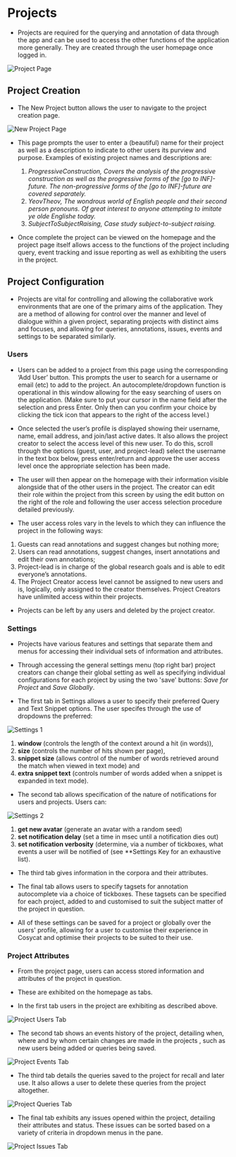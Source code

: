 # **Projects**

* Projects are required for the querying and annotation of data through the app and can be used to access the other functions of the application more generally. They are created through the user homepage once logged in.

![Project Page](https://github.com/WillStanding/cosycat-wiki/blob/a7d020ebb2b8e9b15cbf2c83efd8dc72b0d63885/Project%20page.png?raw=true "Project Page 1")

 ## **Project Creation**

* The New Project button allows the user to navigate to the project creation page.

![New Project Page](https://github.com/WillStanding/cosycat-wiki/blob/a7d020ebb2b8e9b15cbf2c83efd8dc72b0d63885/New%20Project%20Page.png?raw=true "Project Page 2")

* This page prompts the user to enter a (beautiful) name for their project as well as a description to indicate to other users its purview and purpose. Examples of existing project names and descriptions are:
  1. *ProgressiveConstruction, Covers the analysis of the progressive construction as well as the progressive forms of the [go to INF]-    future. The non-progressive forms of the [go to INF]-future are covered separately.*
  2. *YeovTheov, The wondrous world of English people and their second person pronouns. Of great interest to anyone attempting to imitate ye olde Englishe today.*
  3. *SubjectToSubjectRaising, Case study subject-to-subject raising.*
  
 * Once complete the project can be viewed on the homepage and the project page itself allows access to the functions of the project including query, event tracking and issue reporting as well as exhibiting the users in the project.
  
  ## **Project Configuration**
  
  * Projects are vital for controlling and allowing the collaborative work environments that are one of the primary aims of the application. They are a method of allowing for control over the manner and level of dialogue within a given project, separating projects with distinct aims and focuses, and allowing for queries, annotations, issues, events and settings to be separated similarly. 

  ### **Users**
  
  *	Users can be added to a project from this page using the corresponding ‘Add User’ button. This prompts the user to search for a username or email (etc) to add to the project. An autocomplete/dropdown function is operational in this window allowing for the easy searching of users on the application. (Make sure to put your cursor in the name field after the selection and press Enter. Only then can you confirm your choice by clicking the tick icon that appears to the right of the access level.)
  
  *	Once selected the user’s profile is displayed showing their username, name, email address, and join/last active dates. It also allows the project creator to select the access level of this new user. To do this, scroll through the options (guest, user, and project-lead) select the username in the text box below, press enter/return and approve the user access level once the appropriate selection has been made.
  
  * The user will then appear on the homepage with their information visible alongside that of the other users in the project. The creator can edit their role within the project from this screen by using the edit button on the right of the role and following the user access selection procedure detailed previously.
  
  * The user access roles vary in the levels to which they can influence the project in the following ways: 
  1. Guests can read annotations and suggest changes but nothing more; 
  2. Users can read annotations, suggest changes, insert annotations and edit their own annotations; 
  3. Project-lead is in charge of the global research goals and is able to edit everyone’s annotations. 
  4. The Project Creator access level cannot be assigned to new users and is, logically, only assigned to the creator themselves. Project Creators have unlimited access within their projects.
  
  *	Projects can be left by any users and deleted by the project creator.
  
  ### **Settings**
    
  * Projects have various features and settings that separate them and menus for accessing their individual sets of information and attributes. 
  
  * Through accessing the general settings menu (top right bar) project creators can change their global setting as well as specifying individual configurations for each project by using the two 'save' buttons: *Save for Project* and *Save Globally*.
  
  * The first tab in Settings allows a user to specify their preferred Query and Text Snippet options. The user specifes through the use of dropdowns the preferred:
  
  ![Settings 1](https://github.com/WillStanding/cosycat-wiki/blob/a7d020ebb2b8e9b15cbf2c83efd8dc72b0d63885/Settings%20Tab%201.png?raw=true "Settings 1")
  
  1. **window** (controls the length of the context around a hit (in words)), 
  2. **size** (controls the number of hits shown per page), 
  3. **snippet size** (allows control of the number of words retrieved around the match when viewed in text mode) and 
  4. **extra snippet text** (controls number of words added when a snippet is expanded in text mode). 
  
  * The second tab allows specification of the nature of notifications for users and projects. Users can:
  
  ![Settings 2](https://github.com/WillStanding/cosycat-wiki/blob/a7d020ebb2b8e9b15cbf2c83efd8dc72b0d63885/Settings%20Tab%201.png?raw=true "Settings 2")
  
  1. **get new avatar** (generate an avatar with a random seed)
  2. **set notification delay** (set a time in msec until a notification dies out)
  3. **set notification verbosity** (determine, via a number of tickboxes, what events a user will be notified of (see **Settings Key for an exhaustive list).
  
  * The third tab gives information in the corpora and their attributes.
  
  * The final tab allows users to specify tagsets for annotation autocomplete via a choice of tickboxes. These tagsets can be specified for each project, added to and customised to suit the subject matter of the project in question.
  
  * All of these settings can be saved for a project or globally over the users' profile, allowing for a user to customise their experience in Cosycat and optimise their projects to be suited to their use.
  
  ### **Project Attributes**
  
  * From the project page, users can access stored information and attributes of the project in question. 
  
  * These are exhibited on the homepage as tabs. 
  
  * In the first tab users in the project are exhibiting as described above.
  
  ![Project Users Tab](https://github.com/WillStanding/cosycat-wiki/blob/master/Project%20Users%20Tab.png?raw=true "Users Tab")
  
  * The second tab shows an events history of the project, detailing when, where and by whom certain changes are made in the projects , such as new users being added or queries being saved.
  
  ![Project Events Tab](https://github.com/WillStanding/cosycat-wiki/blob/a7d020ebb2b8e9b15cbf2c83efd8dc72b0d63885/Project%20Events%20Tab.png?raw=true "Events Tab")
  
  * The third tab details the queries saved to the project for recall and later use. It also allows a user to delete these queries from the project altogether.
  
  ![Project Queries Tab](https://github.com/WillStanding/cosycat-wiki/blob/a7d020ebb2b8e9b15cbf2c83efd8dc72b0d63885/Project%20Queries%20Tab.png?raw=true "Queries Tab")
  
  * The final tab exhibits any issues opened within the project, detailing their attributes and status. These issues can be sorted based on a variety of criteria in dropdown menus in the pane.
  
  ![Project Issues Tab](https://raw.githubusercontent.com/WillStanding/cosycat-wiki/a7d020ebb2b8e9b15cbf2c83efd8dc72b0d63885/Project%20Queries%20Tab.png "Issues Tab")
  
  
  
  
 



